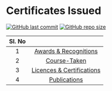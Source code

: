 # Certificates Issued


[![GitHub last commit](https://img.shields.io/github/last-commit/shravan20/certificates)](https://github.com/nathan-abela/HackerRank-Solutions/commits/master)
[![GitHub repo size](https://img.shields.io/github/repo-size/shravan20/certificates)](https://github.com/shravan20/certificates/branches)

| Sl. No  |   |
|:-:|:-:|
| 1  | [Awards & Recognitions](https://github.com/shravan20/certificates/tree/main/Awards%20%26%20Recognitions)  |
| 2  | [Course-Taken](Course-Taken/)  |
| 3  | [Licences & Certifications](https://github.com/shravan20/certificates/tree/main/Licenses%20%26%20Certifications)  |
| 4  | [Publications](https://github.com/shravan20/certificates/tree/main/Publications)  |
